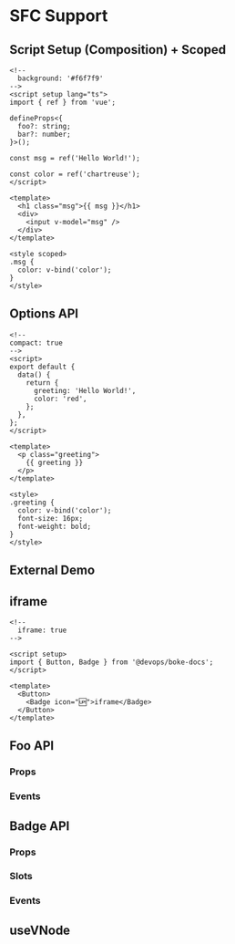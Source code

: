 # SFC Support

## Script Setup (Composition) + Scoped

```vue
<!--
  background: '#f6f7f9'
-->
<script setup lang="ts">
import { ref } from 'vue';

defineProps<{
  foo?: string;
  bar?: number;
}>();

const msg = ref('Hello World!');

const color = ref('chartreuse');
</script>

<template>
  <h1 class="msg">{{ msg }}</h1>
  <div>
    <input v-model="msg" />
  </div>
</template>

<style scoped>
.msg {
  color: v-bind('color');
}
</style>
```

## Options API

```vue
<!--
compact: true
-->
<script>
export default {
  data() {
    return {
      greeting: 'Hello World!',
      color: 'red',
    };
  },
};
</script>

<template>
  <p class="greeting">
    {{ greeting }}
  </p>
</template>

<style>
.greeting {
  color: v-bind('color');
  font-size: 16px;
  font-weight: bold;
}
</style>
```

## External Demo

<code src="./demos/sfc-demo.vue"></code>

## iframe

```vue
<!--
  iframe: true
-->

<script setup>
import { Button, Badge } from '@devops/boke-docs';
</script>

<template>
  <Button>
    <Badge icon="🆙">iframe</Badge>
  </Button>
</template>
```

## Foo API

### Props

<API id="Foo" type="props"></API>

### Events

<API id="Foo" type="events"></API>

## Badge API

### Props

<API id="Badge" type="props"></API>

### Slots

<API id="Badge" type="slots"></API>

### Events

<API id="Badge" type="events"></API>

## useVNode

<API id="useVNode"></API>
